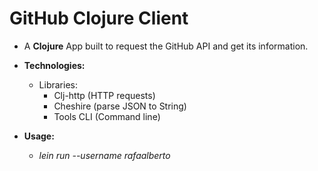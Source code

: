 # GitHub Clojure Client

- A **Clojure** App built to request the GitHub API and get its information.

 
- **Technologies:**
  - Libraries:
    - Clj-http (HTTP requests)
    - Cheshire (parse JSON to String)
    - Tools CLI (Command line)


- **Usage:**
  - _lein run --username rafaalberto_